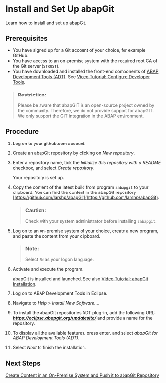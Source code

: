 <!-- loio2002380aeda84875a5fae4adc66b3fdb -->

# Install and Set Up abapGit

Learn how to install and set up abapGit.



<a name="loio2002380aeda84875a5fae4adc66b3fdb__prereq_xkx_yb2_dhb"/>

## Prerequisites

-   You have signed up for a Git account of your choice, for example GitHub.
-   You have access to an on-premise system with the required root CA of the Git server \(`STRUST`\).
-   You have downloaded and installed the front-end components of [ABAP Development Tools \(ADT\)](https://tools.hana.ondemand.com/#abap). See [Video Tutorial: Configure Developer Tools](https://www.youtube.com/watch?v=iDcAPYjwTV0&list=PLkzo92owKnVxWqJSoFLGe1VRkzOs4Ucdr&index=3&t=0s).


> ### Restriction:  
> Please be aware that abapGIT is an open-source project owned by the community. Therefore, we do not provide support for abapGIT. We only support the GIT integration in the ABAP environment.



## Procedure

1.  Log on to your github.com account.

2.  Create an abapGit repository by clicking on *New repository*.

3.  Enter a repository name, tick the *Initialize this repository with a README* checkbox, and select *Create repository*.

    Your repository is set up.

4.  Copy the content of the latest build from program `zabapgit` to your clipboard. You can find the content in the abapGit repository [https://github.com/larshp/abapGit](https://github.com/larshp/abapGit).

    > ### Caution:  
    > Check with your system administrator before installing `zabapgit`.

5.  Log on to an on-premise system of your choice, create a new program, and paste the content from your clipboard.

    > ### Note:  
    > Select `EN` as your logon language.

6.  Activate and execute the program.

    abapGit is installed and launched. See also [Video Tutorial: abapGit Installation](https://www.youtube.com/watch?time_continue=28&v=5TCBcJCafP4).

7.  Log on to ABAP Development Tools in Eclipse.

8.  Navigate to *Help* \> *Install New Software...*.

9.  To install the abapGit repositories ADT plug-in, add the following URL: ***https://eclipse.abapgit.org/updatesite/*** and provide a name for the repository.

10. To display all the available features, press enter, and select *abapGit for ABAP Development Tools \(ADT\)*.

11. Select *Next* to finish the installation.




<a name="loio2002380aeda84875a5fae4adc66b3fdb__postreq_tqq_qzb_fhb"/>

## Next Steps

[Create Content in an On-Premise System and Push it to abapGit Repository](create-content-in-an-on-premise-system-and-push-it-to-abapgit-repository-2af08ee.md)

